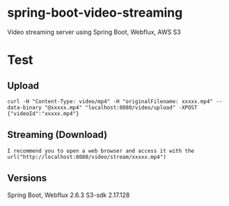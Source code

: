 # spring-boot-video-streaming
Video streaming server using Spring Boot, Webflux, AWS S3

# Test
## Upload
    curl -H "Content-Type: video/mp4" -H "originalFilename: xxxxx.mp4" --data-binary "@xxxxx.mp4" "localhost:8080/video/upload" -XPOST
    {"videoId":"xxxxx.mp4"}
    
## Streaming (Download)
    I recommend you to open a web browser and access it with the url("http://localhost:8080/video/stream/xxxxx.mp4")

## Versions
Spring Boot, Webflux 2.6.3
S3-sdk 2.17.128
